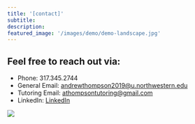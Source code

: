 ```yaml
---
title: '[contact]'
subtitle:
description:
featured_image: '/images/demo/demo-landscape.jpg'
---
```


## Feel free to reach out via:

* Phone: 317.345.2744
* General Email: andrewthompson2019@u.northwestern.edu
* Tutoring Email: athompsontutoring@gmail.com
* LinkedIn: [LinkedIn](https://www.linkedin.com/in/andrew-thompson-940b17127/)

<!-- <img src="{{site.baseurl}}/images/320734.png"> -->
<img src="{{site.baseurl}}/images/pigeon_post.webp">
